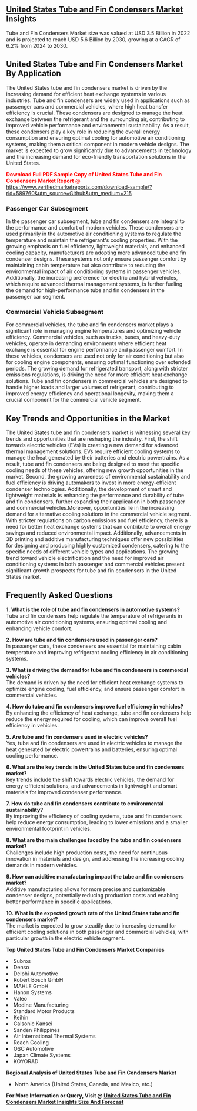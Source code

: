 <h2><a href="https://www.verifiedmarketreports.com/download-sample/?rid=589760&amp;utm_source=Github&amp;utm_medium=215" target="_blank">United States Tube and Fin Condensers Market</a> Insights</h2><p>Tube and Fin Condensers Market size was valued at USD 3.5 Billion in 2022 and is projected to reach USD 5.6 Billion by 2030, growing at a CAGR of 6.2% from 2024 to 2030.</p><p><h2>United States Tube and Fin Condensers Market By Application</h2><p>The United States tube and fin condensers market is driven by the increasing demand for efficient heat exchange systems in various industries. Tube and fin condensers are widely used in applications such as passenger cars and commercial vehicles, where high heat transfer efficiency is crucial. These condensers are designed to manage the heat exchange between the refrigerant and the surrounding air, contributing to improved vehicle performance and environmental sustainability. As a result, these condensers play a key role in reducing the overall energy consumption and ensuring optimal cooling for automotive air conditioning systems, making them a critical component in modern vehicle designs. The market is expected to grow significantly due to advancements in technology and the increasing demand for eco-friendly transportation solutions in the United States.<p><span class=""><span style="color: #ff0000;"><strong>Download Full PDF Sample Copy of United States Tube and Fin Condensers Market Report</strong> @ </span><a href="https://www.verifiedmarketreports.com/download-sample/?rid=589760&amp;utm_source=Github&amp;utm_medium=215" target="_blank">https://www.verifiedmarketreports.com/download-sample/?rid=589760&amp;utm_source=Github&amp;utm_medium=215</a></span></p><h3>Passenger Car Subsegment</h3><p>In the passenger car subsegment, tube and fin condensers are integral to the performance and comfort of modern vehicles. These condensers are used primarily in the automotive air conditioning systems to regulate the temperature and maintain the refrigerant's cooling properties. With the growing emphasis on fuel efficiency, lightweight materials, and enhanced cooling capacity, manufacturers are adopting more advanced tube and fin condenser designs. These systems not only ensure passenger comfort by maintaining cabin temperature but also contribute to reducing the environmental impact of air conditioning systems in passenger vehicles. Additionally, the increasing preference for electric and hybrid vehicles, which require advanced thermal management systems, is further fueling the demand for high-performance tube and fin condensers in the passenger car segment.</p><h3>Commercial Vehicle Subsegment</h3><p>For commercial vehicles, the tube and fin condensers market plays a significant role in managing engine temperatures and optimizing vehicle efficiency. Commercial vehicles, such as trucks, buses, and heavy-duty vehicles, operate in demanding environments where efficient heat exchange is essential for engine performance and passenger comfort. In these vehicles, condensers are used not only for air conditioning but also for cooling engine components, ensuring optimal functioning over extended periods. The growing demand for refrigerated transport, along with stricter emissions regulations, is driving the need for more efficient heat exchange solutions. Tube and fin condensers in commercial vehicles are designed to handle higher loads and larger volumes of refrigerant, contributing to improved energy efficiency and operational longevity, making them a crucial component for the commercial vehicle segment.</p><h2>Key Trends and Opportunities in the Market</h2><p>The United States tube and fin condensers market is witnessing several key trends and opportunities that are reshaping the industry. First, the shift towards electric vehicles (EVs) is creating a new demand for advanced thermal management solutions. EVs require efficient cooling systems to manage the heat generated by their batteries and electric powertrains. As a result, tube and fin condensers are being designed to meet the specific cooling needs of these vehicles, offering new growth opportunities in the market. Second, the growing awareness of environmental sustainability and fuel efficiency is driving automakers to invest in more energy-efficient condenser technologies. Additionally, the development of smart and lightweight materials is enhancing the performance and durability of tube and fin condensers, further expanding their application in both passenger and commercial vehicles.Moreover, opportunities lie in the increasing demand for alternative cooling solutions in the commercial vehicle segment. With stricter regulations on carbon emissions and fuel efficiency, there is a need for better heat exchange systems that can contribute to overall energy savings and reduced environmental impact. Additionally, advancements in 3D printing and additive manufacturing techniques offer new possibilities for designing and producing highly customized condensers, catering to the specific needs of different vehicle types and applications. The growing trend toward vehicle electrification and the need for improved air conditioning systems in both passenger and commercial vehicles present significant growth prospects for tube and fin condensers in the United States market.</p><h2>Frequently Asked Questions</h2><p><strong>1. What is the role of tube and fin condensers in automotive systems?</strong><br> Tube and fin condensers help regulate the temperature of refrigerants in automotive air conditioning systems, ensuring optimal cooling and enhancing vehicle comfort.</p><p><strong>2. How are tube and fin condensers used in passenger cars?</strong><br> In passenger cars, these condensers are essential for maintaining cabin temperature and improving refrigerant cooling efficiency in air conditioning systems.</p><p><strong>3. What is driving the demand for tube and fin condensers in commercial vehicles?</strong><br> The demand is driven by the need for efficient heat exchange systems to optimize engine cooling, fuel efficiency, and ensure passenger comfort in commercial vehicles.</p><p><strong>4. How do tube and fin condensers improve fuel efficiency in vehicles?</strong><br> By enhancing the efficiency of heat exchange, tube and fin condensers help reduce the energy required for cooling, which can improve overall fuel efficiency in vehicles.</p><p><strong>5. Are tube and fin condensers used in electric vehicles?</strong><br> Yes, tube and fin condensers are used in electric vehicles to manage the heat generated by electric powertrains and batteries, ensuring optimal cooling performance.</p><p><strong>6. What are the key trends in the United States tube and fin condensers market?</strong><br> Key trends include the shift towards electric vehicles, the demand for energy-efficient solutions, and advancements in lightweight and smart materials for improved condenser performance.</p><p><strong>7. How do tube and fin condensers contribute to environmental sustainability?</strong><br> By improving the efficiency of cooling systems, tube and fin condensers help reduce energy consumption, leading to lower emissions and a smaller environmental footprint in vehicles.</p><p><strong>8. What are the main challenges faced by the tube and fin condensers market?</strong><br> Challenges include high production costs, the need for continuous innovation in materials and design, and addressing the increasing cooling demands in modern vehicles.</p><p><strong>9. How can additive manufacturing impact the tube and fin condensers market?</strong><br> Additive manufacturing allows for more precise and customizable condenser designs, potentially reducing production costs and enabling better performance in specific applications.</p><p><strong>10. What is the expected growth rate of the United States tube and fin condensers market?</strong><br> The market is expected to grow steadily due to increasing demand for efficient cooling solutions in both passenger and commercial vehicles, with particular growth in the electric vehicle segment.</p></p><p><strong>Top United States Tube and Fin Condensers Market Companies</strong></p><div data-test-id=""><p><li>Subros</li><li> Denso</li><li> Delphi Automotive</li><li> Robert Bosch GmbH</li><li> MAHLE GmbH</li><li> Hanon Systems</li><li> Valeo</li><li> Modine Manufacturing</li><li> Standard Motor Products</li><li> Keihin</li><li> Calsonic Kansei</li><li> Sanden Philippines</li><li> Air International Thermal Systems</li><li> Reach Cooling</li><li> OSC Automotive</li><li> Japan Climate Systems</li><li> KOYORAD</li></p><div><strong>Regional Analysis of&nbsp;United States Tube and Fin Condensers Market</strong></div><ul><li dir="ltr"><p dir="ltr">North America&nbsp;(United States, Canada, and Mexico, etc.)</p></li></ul><p><strong>For More Information or Query, Visit @&nbsp;</strong><strong><a href="https://www.verifiedmarketreports.com/product/tube-and-fin-condensers-market/?utm_source=Github&amp;utm_medium=215" target="_blank">United States Tube and Fin Condensers Market Insights Size And Forecast</a></strong></p></div>
